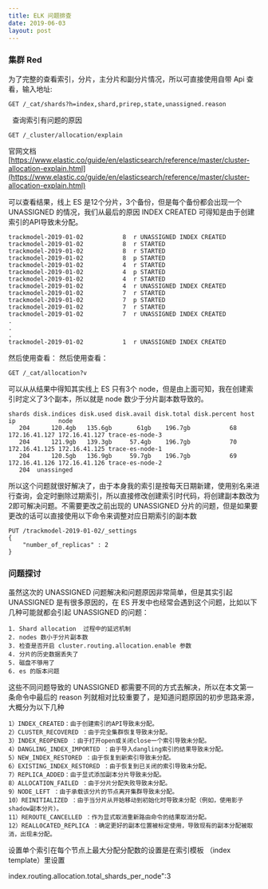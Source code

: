 ```yaml
---
title: ELK 问题排查
date: 2019-06-03
layout: post
---
```


### 集群 Red


为了完整的查看索引，分片，主分片和副分片情况，所以可直接使用自带 Api 查看，输入地址:

```
GET /_cat/shards?h=index,shard,prirep,state,unassigned.reason
```


  查询索引有问题的原因

```
GET /_cluster/allocation/explain
```

官网文档
[https://www.elastic.co/guide/en/elasticsearch/reference/master/cluster-allocation-explain.html](https://www.elastic.co/guide/en/elasticsearch/reference/master/cluster-allocation-explain.html)

可以查看结果，线上 ES 是12个分片，3个备份，但是每个备份都会出现一个 UNASSIGNED 的情况，我们从最后的原因 INDEX CREATED 可得知是由于创建索引的API导致未分配。

```
trackmodel-2019-01-02           8  r UNASSIGNED INDEX CREATED
trackmodel-2019-01-02           8  r STARTED 
trackmodel-2019-01-02           8  r STARTED 
trackmodel-2019-01-02           8  p STARTED 
trackmodel-2019-01-02           4  r STARTED 
trackmodel-2019-01-02           4  p STARTED 
trackmodel-2019-01-02           4  r STARTED 
trackmodel-2019-01-02           4  r UNASSIGNED INDEX CREATED
trackmodel-2019-01-02           7  r STARTED 
trackmodel-2019-01-02           7  p STARTED 
trackmodel-2019-01-02           7  r STARTED 
trackmodel-2019-01-02           7  r UNASSIGNED INDEX CREATED
.
.
.
trackmodel-2019-01-02           1  r UNASSIGNED INDEX CREATED
```

然后使用查看：
然后使用查看：

```
GET /_cat/allocation?v
```

可以从从结果中得知其实线上 ES 只有3个 node，但是由上面可知，我在创建索引时定义了3个副本，所以就是 node 数少于分片副本数导致的。

```
shards disk.indices disk.used disk.avail disk.total disk.percent host          ip            node
   204      120.4gb   135.6gb       61gb    196.7gb           68 172.16.41.127 172.16.41.127 trace-es-node-3
   204      121.9gb   139.3gb     57.4gb    196.7gb           70 172.16.41.125 172.16.41.125 trace-es-node-1
   204      120.5gb   136.9gb     59.7gb    196.7gb           69 172.16.41.126 172.16.41.126 trace-es-node-2
   204  unassinged
```


所以这个问题就很好解决了，由于本身我的索引是按每天日期新建，使用别名来进行查询，会定时删除过期索引，所以直接修改创建索引时代码，将创建副本数改为2即可解决问题。不需要更改之前出现的 UNASSIGNED 分片的问题，但是如果要更改的话可以直接使用以下命令来调整对应日期索引的副本数

```
PUT /trackmodel-2019-01-02/_settings
{  
    "number_of_replicas" : 2 
}
```


### 问题探讨

虽然这次的 UNASSIGNED 问题解决和问题原因非常简单，但是其实引起 UNASSIGNED 是有很多原因的，在 ES 开发中也经常会遇到这个问题，比如以下几种可能就都会引起 UNASSIGNED 的问题：

```
1. Shard allocation  过程中的延迟机制
2. nodes 数小于分片副本数
3. 检查是否开启 cluster.routing.allocation.enable 参数
4. 分片的历史数据丢失了
5. 磁盘不够用了
6. es 的版本问题
```

这些不同问题导致的 UNASSIGNED 都需要不同的方式去解决，所以在本文第一条命令中最后的 reason 列就相对比较重要了，是知道问题原因的初步思路来源，大概分为以下几种

```
1）INDEX_CREATED：由于创建索引的API导致未分配。
2）CLUSTER_RECOVERED ：由于完全集群恢复导致未分配。
3）INDEX_REOPENED ：由于打开open或关闭close一个索引导致未分配。
4）DANGLING_INDEX_IMPORTED ：由于导入dangling索引的结果导致未分配。
5）NEW_INDEX_RESTORED ：由于恢复到新索引导致未分配。
6）EXISTING_INDEX_RESTORED ：由于恢复到已关闭的索引导致未分配。
7）REPLICA_ADDED：由于显式添加副本分片导致未分配。
8）ALLOCATION_FAILED ：由于分片分配失败导致未分配。
9）NODE_LEFT ：由于承载该分片的节点离开集群导致未分配。
10）REINITIALIZED ：由于当分片从开始移动到初始化时导致未分配（例如，使用影子shadow副本分片）。
11）REROUTE_CANCELLED ：作为显式取消重新路由命令的结果取消分配。
12）REALLOCATED_REPLICA ：确定更好的副本位置被标定使用，导致现有的副本分配被取消，出现未分配。
```





设置单个索引在每个节点上最大分配分配数的设置是在索引模板 （index template）里设置



index.routing.allocation.total_shards_per_node":3
